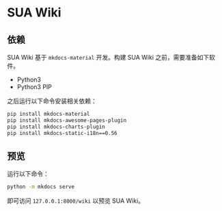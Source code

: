 # SUA Wiki

## 依赖

SUA Wiki 基于 `mkdocs-material` 开发。构建 SUA Wiki 之前，需要准备如下软件。

* Python3
* Python3 PIP

之后运行以下命令安装相关依赖：

```bash
pip install mkdocs-material
pip install mkdocs-awesome-pages-plugin
pip install mkdocs-charts-plugin
pip install mkdocs-static-i18n==0.56
```

## 预览

运行以下命令：

```bash
python -m mkdocs serve
```

即可访问 `127.0.0.1:8000/wiki` 以预览 SUA Wiki。
